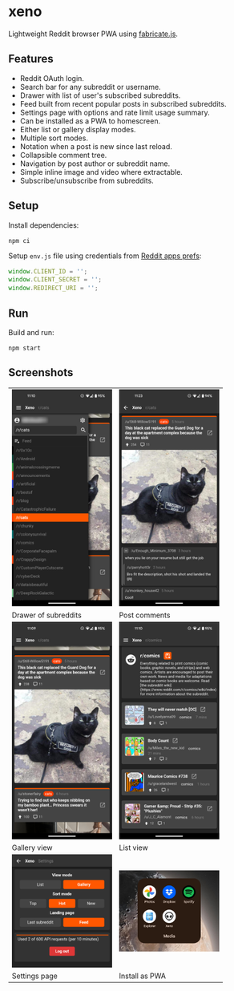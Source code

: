 # xeno

Lightweight Reddit browser PWA using [fabricate.js](https://github.com/c-d-lewis/fabricate.js).

## Features

* Reddit OAuth login.
* Search bar for any subreddit or username.
* Drawer with list of user's subscribed subreddits.
* Feed built from recent popular posts in subscribed subreddits.
* Settings page with options and rate limit usage summary.
* Can be installed as a PWA to homescreen.
* Either list or gallery display modes.
* Multiple sort modes.
* Notation when a post is new since last reload.
* Collapsible comment tree.
* Navigation by post author or subreddit name.
* Simple inline image and video where extractable.
* Subscribe/unsubscribe from subreddits.

## Setup

Install dependencies:

```
npm ci
```

Setup `env.js` file using credentials from
[Reddit apps prefs](https://old.reddit.com/prefs/apps/):

```js
window.CLIENT_ID = '';
window.CLIENT_SECRET = '';
window.REDIRECT_URI = '';
```

## Run

Build and run:

```
npm start
```

## Screenshots

<table>
  <tbody>
    <tr>
      <td><img src="assets/screenshots/drawer.png" style="max-width: 200px;"></td>
      <td><img src="assets/screenshots/comments.png" style="max-width: 200px;"></td>
    </tr>
    <tr>
      <td>Drawer of subreddits</td>
      <td>Post comments</td>
    </tr>
    <tr>
      <td><img src="assets/screenshots/gallery.png" style="max-width: 200px;"></td>
      <td><img src="assets/screenshots/list.png" style="max-width: 200px;"></td>
    </tr>
    <tr>
      <td>Gallery view</td>
      <td>List view</td>
    </tr>
    <tr>
      <td><img src="assets/screenshots/settings.png" style="max-width: 200px;"></td>
      <td><img src="assets/screenshots/install.png" style="max-width: 200px;"></td>
    </tr>
    <tr>
      <td>Settings page</td>
      <td>Install as PWA</td>
    </tr>
  </tbody>
</table>
